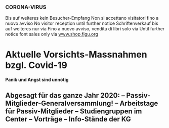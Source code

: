 ### CORONA-VIRUS
Bis auf weiteres kein Besucher-Empfang Non si accettano visitatori fino a nuovo avviso No visitor reception until further notice Schriftenverkauf bis auf weiteres nur via Fino a nuovo avviso, vendita di libri solo via Until further notice font sales only via www.shop.figu.org
# Aktuelle Vorsichts-Massnahmen bzgl. Covid-19
#### Panik und Angst sind unnötig
## Abgesagt für das ganze Jahr 2020: – Passiv-Mitglieder-Generalversammlung! – Arbeitstage für Passiv-Mitglieder – Studiengruppen im Center – Vorträge – Info-Stände der KG
